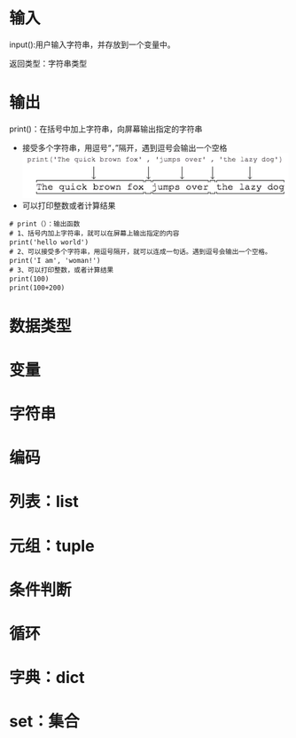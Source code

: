 # 输入
input():用户输入字符串，并存放到一个变量中。

返回类型：字符串类型
# 输出
print()：在括号中加上字符串，向屏幕输出指定的字符串
+ 接受多个字符串，用逗号“，”隔开，遇到逗号会输出一个空格
    ![](.Python基础_images/201706fa.png)
+ 可以打印整数或者计算结果
~~~
# print（）：输出函数
# 1、括号内加上字符串，就可以在屏幕上输出指定的内容
print('hello world')
# 2、可以接受多个字符串，用逗号隔开，就可以连成一句话。遇到逗号会输出一个空格。
print('I am', 'woman!')
# 3、可以打印整数，或者计算结果
print(100)
print(100+200)
~~~
# 数据类型
# 变量
# 字符串
# 编码
# 列表：list
# 元组：tuple
# 条件判断
# 循环
# 字典：dict
# set：集合

